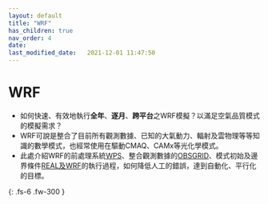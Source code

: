```yaml
---
layout: default
title: "WRF"
has_children: true
nav_order: 4
date:               
last_modified_date:   2021-12-01 11:47:50
---
```


# WRF
- 如何快速、有效地執行**全年**、**逐月**、**跨平台**之WRF模擬？以滿足空氣品質模式的模擬需求？
- WRF可說是整合了目前所有觀測數據、已知的大氣動力、輻射及雲物理等等知識的數學模式，也經常使用在驅動CMAQ、CAMx等光化學模式。
- 此處介紹WRF的前處理系統[WPS](https://sinotec2.github.io/jtd/docs/wind_models/WPS/)、整合觀測數據的[OBSGRID](https://sinotec2.github.io/jtd/docs/wind_models/OBSGRID/)、模式初始及邊界條件[REAL及WRF](https://sinotec2.github.io/jtd/docs/wind_models/REAL/)的執行過程，如何降低人工的錯誤，達到自動化、平行化的目標。

{: .fs-6 .fw-300 }
